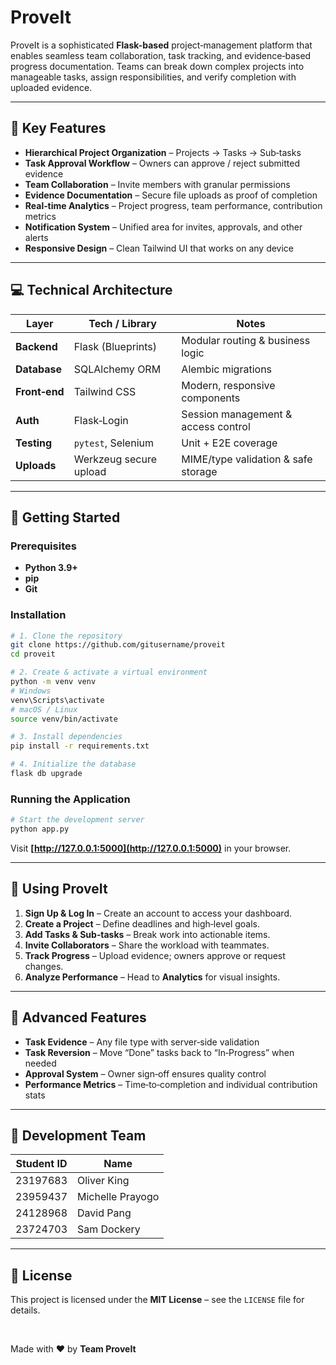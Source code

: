 # ProveIt

ProveIt is a sophisticated **Flask-based** project‑management platform that enables seamless team collaboration, task tracking, and evidence‑based progress documentation. Teams can break down complex projects into manageable tasks, assign responsibilities, and verify completion with uploaded evidence.

---

## 🌟 Key Features

* **Hierarchical Project Organization** – Projects → Tasks → Sub‑tasks
* **Task Approval Workflow** – Owners can approve / reject submitted evidence
* **Team Collaboration** – Invite members with granular permissions
* **Evidence Documentation** – Secure file uploads as proof of completion
* **Real‑time Analytics** – Project progress, team performance, contribution metrics
* **Notification System** – Unified area for invites, approvals, and other alerts
* **Responsive Design** – Clean Tailwind UI that works on any device

---

## 💻 Technical Architecture

| Layer         | Tech / Library         | Notes                               |
| ------------- | ---------------------- | ----------------------------------- |
| **Backend**   | Flask (Blueprints)     | Modular routing & business logic    |
| **Database**  | SQLAlchemy ORM         | Alembic migrations                  |
| **Front‑end** | Tailwind CSS           | Modern, responsive components       |
| **Auth**      | Flask‑Login            | Session management & access control |
| **Testing**   | `pytest`, Selenium     | Unit + E2E coverage                 |
| **Uploads**   | Werkzeug secure upload | MIME/type validation & safe storage |

---

## 🚀 Getting Started

### Prerequisites

* **Python 3.9+**
* **pip**
* **Git**

### Installation

```bash
# 1. Clone the repository
git clone https://github.com/gitusername/proveit
cd proveit

# 2. Create & activate a virtual environment
python -m venv venv
# Windows
venv\Scripts\activate
# macOS / Linux
source venv/bin/activate

# 3. Install dependencies
pip install -r requirements.txt

# 4. Initialize the database
flask db upgrade
```

### Running the Application

```bash
# Start the development server
python app.py
```

Visit **[http://127.0.0.1:5000](http://127.0.0.1:5000)** in your browser.

---

## 📱 Using ProveIt

1. **Sign Up & Log In** – Create an account to access your dashboard.
2. **Create a Project** – Define deadlines and high‑level goals.
3. **Add Tasks & Sub‑tasks** – Break work into actionable items.
4. **Invite Collaborators** – Share the workload with teammates.
5. **Track Progress** – Upload evidence; owners approve or request changes.
6. **Analyze Performance** – Head to **Analytics** for visual insights.

---

## 🔧 Advanced Features

* **Task Evidence** – Any file type with server‑side validation
* **Task Reversion** – Move “Done” tasks back to “In‑Progress” when needed
* **Approval System** – Owner sign‑off ensures quality control
* **Performance Metrics** – Time‑to‑completion and individual contribution stats

---

## 👥 Development Team

| Student ID | Name             |
| ---------- | ---------------- |
| 23197683   | Oliver King      |
| 23959437   | Michelle Prayogo |
| 24128968   | David Pang       |
| 23724703   | Sam Dockery      |

---

## 📄 License

This project is licensed under the **MIT License** – see the `LICENSE` file for details.

<br/>

Made with ❤️ by **Team ProveIt**
